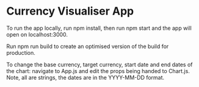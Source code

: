 # Currency Visualiser App

To run the app locally, run npm install, then run npm start and the app will open on localhost:3000.

Run npm run build to create an optimised version of the build for production.

To change the base currency, target currency, start date and end dates of the chart: navigate to App.js and edit the props being handed to Chart.js. Note, all are strings, the dates are in the YYYY-MM-DD format.